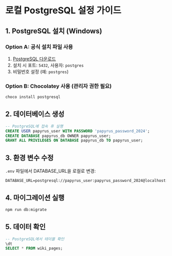 # 로컬 PostgreSQL 설정 가이드

## 1. PostgreSQL 설치 (Windows)

### Option A: 공식 설치 파일 사용
1. [PostgreSQL 다운로드](https://www.postgresql.org/download/windows/)
2. 설치 시 포트: `5432`, 사용자: `postgres`
3. 비밀번호 설정 (예: `postgres`)

### Option B: Chocolatey 사용 (관리자 권한 필요)
```powershell
choco install postgresql
```

## 2. 데이터베이스 생성
```sql
-- PostgreSQL에 접속 후 실행
CREATE USER papyrus_user WITH PASSWORD 'papyrus_password_2024';
CREATE DATABASE papyrus_db OWNER papyrus_user;
GRANT ALL PRIVILEGES ON DATABASE papyrus_db TO papyrus_user;
```

## 3. 환경 변수 수정
`.env` 파일에서 DATABASE_URL을 로컬로 변경:
```
DATABASE_URL=postgresql://papyrus_user:papyrus_password_2024@localhost:5432/papyrus_db
```

## 4. 마이그레이션 실행
```bash
npm run db:migrate
```

## 5. 데이터 확인
```sql
-- PostgreSQL에서 테이블 확인
\dt
SELECT * FROM wiki_pages;
``` 